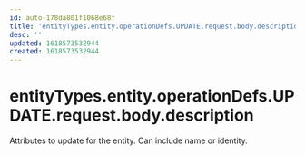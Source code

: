 ```yaml
---
id: auto-178da801f1068e68f
title: 'entityTypes.entity.operationDefs.UPDATE.request.body.description'
desc: ''
updated: 1618573532944
created: 1618573532944
---
```

# entityTypes.entity.operationDefs.UPDATE.request.body.description

Attributes to update for the entity. Can include name or identity.
